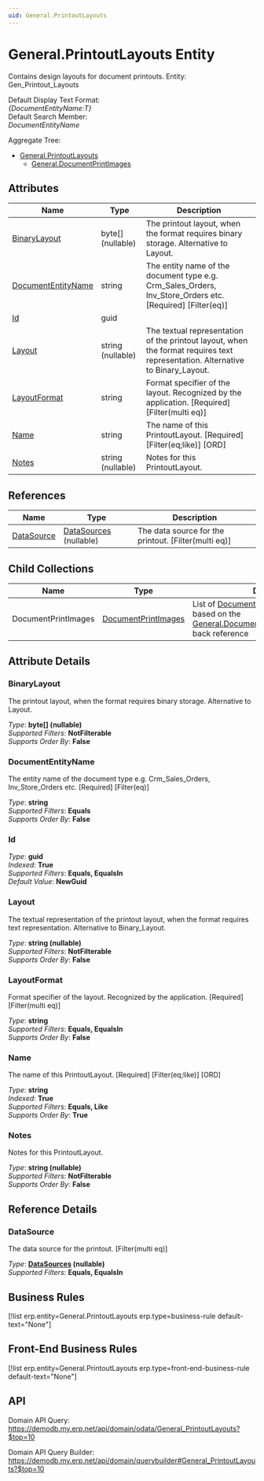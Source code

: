 ```yaml
---
uid: General.PrintoutLayouts
---
```

# General.PrintoutLayouts Entity

Contains design layouts for document printouts. Entity: Gen_Printout_Layouts

Default Display Text Format:  
_{DocumentEntityName:T}_  
Default Search Member:  
_DocumentEntityName_  

Aggregate Tree:  
* [General.PrintoutLayouts](General.PrintoutLayouts.md)  
  * [General.DocumentPrintImages](General.DocumentPrintImages.md)  

## Attributes

| Name | Type | Description |
| ---- | ---- | --- |
| [BinaryLayout](General.PrintoutLayouts.md#binarylayout) | byte[] (nullable) | The printout layout, when the format requires binary storage. Alternative to Layout. 
| [DocumentEntityName](General.PrintoutLayouts.md#documententityname) | string | The entity name of the document type e.g. Crm_Sales_Orders, Inv_Store_Orders etc. [Required] [Filter(eq)] 
| [Id](General.PrintoutLayouts.md#id) | guid |  
| [Layout](General.PrintoutLayouts.md#layout) | string (nullable) | The textual representation of the printout layout, when the format requires text representation. Alternative to Binary_Layout. 
| [LayoutFormat](General.PrintoutLayouts.md#layoutformat) | string | Format specifier of the layout. Recognized by the application. [Required] [Filter(multi eq)] 
| [Name](General.PrintoutLayouts.md#name) | string | The name of this PrintoutLayout. [Required] [Filter(eq;like)] [ORD] 
| [Notes](General.PrintoutLayouts.md#notes) | string (nullable) | Notes for this PrintoutLayout. 

## References

| Name | Type | Description |
| ---- | ---- | --- |
| [DataSource](General.PrintoutLayouts.md#datasource) | [DataSources](Systems.Reporting.DataSources.md) (nullable) | The data source for the printout. [Filter(multi eq)] |

## Child Collections

| Name | Type | Description |
| ---- | ---- | --- |
| DocumentPrintImages | [DocumentPrintImages](General.DocumentPrintImages.md) | List of [DocumentPrintImage](General.DocumentPrintImages.md) child objects, based on the [General.DocumentPrintImage.PrintoutLayout](General.DocumentPrintImages.md#printoutlayout) back reference 


## Attribute Details

### BinaryLayout

The printout layout, when the format requires binary storage. Alternative to Layout.

_Type_: **byte[] (nullable)**  
_Supported Filters_: **NotFilterable**  
_Supports Order By_: **False**  

### DocumentEntityName

The entity name of the document type e.g. Crm_Sales_Orders, Inv_Store_Orders etc. [Required] [Filter(eq)]

_Type_: **string**  
_Supported Filters_: **Equals**  
_Supports Order By_: **False**  

### Id

_Type_: **guid**  
_Indexed_: **True**  
_Supported Filters_: **Equals, EqualsIn**  
_Default Value_: **NewGuid**  

### Layout

The textual representation of the printout layout, when the format requires text representation. Alternative to Binary_Layout.

_Type_: **string (nullable)**  
_Supported Filters_: **NotFilterable**  
_Supports Order By_: **False**  

### LayoutFormat

Format specifier of the layout. Recognized by the application. [Required] [Filter(multi eq)]

_Type_: **string**  
_Supported Filters_: **Equals, EqualsIn**  
_Supports Order By_: **False**  

### Name

The name of this PrintoutLayout. [Required] [Filter(eq;like)] [ORD]

_Type_: **string**  
_Indexed_: **True**  
_Supported Filters_: **Equals, Like**  
_Supports Order By_: **True**  

### Notes

Notes for this PrintoutLayout.

_Type_: **string (nullable)**  
_Supported Filters_: **NotFilterable**  
_Supports Order By_: **False**  


## Reference Details

### DataSource

The data source for the printout. [Filter(multi eq)]

_Type_: **[DataSources](Systems.Reporting.DataSources.md) (nullable)**  
_Supported Filters_: **Equals, EqualsIn**  



## Business Rules

[!list erp.entity=General.PrintoutLayouts erp.type=business-rule default-text="None"]

## Front-End Business Rules

[!list erp.entity=General.PrintoutLayouts erp.type=front-end-business-rule default-text="None"]

## API

Domain API Query:
<https://demodb.my.erp.net/api/domain/odata/General_PrintoutLayouts?$top=10>

Domain API Query Builder:
<https://demodb.my.erp.net/api/domain/querybuilder#General_PrintoutLayouts?$top=10>

